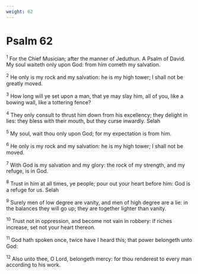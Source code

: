 ```yaml
---
weight: 62
---
```


# Psalm 62

<sup>1</sup> For the Chief Musician; after the manner of Jeduthun. A Psalm of David. My soul waiteth only upon God: from him cometh my salvation. 

<sup>2</sup> He only is my rock and my salvation: he is my high tower; I shall not be greatly moved. 

<sup>3</sup> How long will ye set upon a man, that ye may slay him, all of you, like a bowing wall, like a tottering fence? 

<sup>4</sup> They only consult to thrust him down from his excellency; they delight in lies: they bless with their mouth, but they curse inwardly. Selah 

<sup>5</sup> My soul, wait thou only upon God; for my expectation is from him. 

<sup>6</sup> He only is my rock and my salvation: he is my high tower; I shall not be moved. 

<sup>7</sup> With God is my salvation and my glory: the rock of my strength, and my refuge, is in God. 

<sup>8</sup> Trust in him at all times, ye people; pour out your heart before him: God is a refuge for us. Selah 

<sup>9</sup> Surely men of low degree are vanity, and men of high degree are a lie: in the balances they will go up; they are together lighter than vanity. 

<sup>10</sup> Trust not in oppression, and become not vain in robbery: if riches increase, set not your heart thereon. 

<sup>11</sup> God hath spoken once, twice have I heard this; that power belongeth unto God: 

<sup>12</sup> Also unto thee, O Lord, belongeth mercy: for thou renderest to every man according to his work. 


